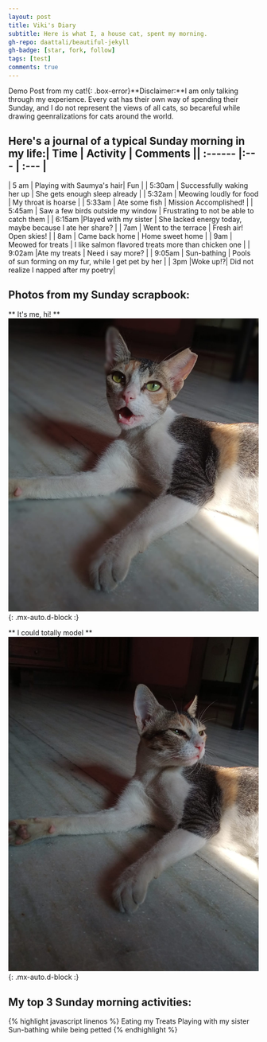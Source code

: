 ```yaml
---
layout: post
title: Viki's Diary
subtitle: Here is what I, a house cat, spent my morning.
gh-repo: daattali/beautiful-jekyll
gh-badge: [star, fork, follow]
tags: [test]
comments: true
--- 
```

Demo Post from my cat!{: .box-error}**Disclaimer:**I am only talking through my experience. Every cat has their own way of spending their Sunday, and I do not represent the views of all cats, so becareful while drawing geenralizations for cats around the world.

## Here's a journal of a typical Sunday morning in my life:| Time | Activity | Comments || :------ |:--- | :--- |
| 5 am | Playing with Saumya's hair| Fun |
| 5:30am | Successfully waking her up | She gets enough sleep already |
| 5:32am | Meowing loudly for food | My throat is hoarse |
| 5:33am | Ate some fish | Mission Accomplished! |
| 5:45am  | Saw a few birds outside my window | Frustrating to not be able to catch them |
| 6:15am |Played with my sister | She lacked energy today, maybe because I ate her share? |
| 7am | Went to the terrace | Fresh air! Open skies! |
| 8am | Came back home | Home sweet home |
| 9am | Meowed for treats | I like salmon flavored treats more than chicken one |
| 9:02am |Ate my treats | Need i say more? |
| 9:05am | Sun-bathing | Pools of sun forming on my fur, while I get pet by her |
| 3pm |Woke up!?| Did not realize I napped after my poetry|

## Photos from my Sunday scrapbook:
** It's me, hi! **
![Cat](https://github.com/Saumya-x/Saumya-x.github.io/blob/master/assets/img/viki.jpg?raw=true){: .mx-auto.d-block :} 

** I could totally model **
![Me sunbathing](https://github.com/Saumya-x/Saumya-x.github.io/blob/master/assets/img/model.jpg?raw=true){: .mx-auto.d-block :}

## My top 3 Sunday morning activities:
{% highlight javascript linenos %}
Eating my Treats 
Playing with my sister
Sun-bathing while being petted
{% endhighlight %}
